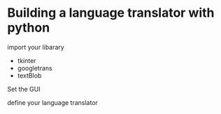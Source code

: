 # Building a language translator with python
import your libarary
 * tkinter
 * googletrans
 * textBlob
 
Set the GUI

define your language translator 
